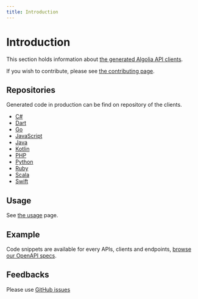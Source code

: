 ```yaml
---
title: Introduction
---
```


# Introduction

This section holds information about [the generated Algolia API clients](https://github.com/algolia/api-clients-automation).

If you wish to contribute, please see [the contributing page](/docs/contributing/introduction).

## Repositories

Generated code in production can be find on repository of the clients.

- [C#](https://github.com/algolia/algoliasearch-client-csharp/tree/next)
- [Dart](https://github.com/algolia/algoliasearch-client-dart/)
- [Go](https://github.com/algolia/algoliasearch-client-go/tree/next/)
- [JavaScript](https://github.com/algolia/algoliasearch-client-javascript/tree/next/)
- [Java](https://github.com/algolia/algoliasearch-client-java/tree/next/)
- [Kotlin](https://github.com/algolia/algoliasearch-client-kotlin/tree/next/)
- [PHP](https://github.com/algolia/algoliasearch-client-php/tree/next/)
- [Python](https://github.com/algolia/algoliasearch-client-python/tree/next)
- [Ruby](https://github.com/algolia/algoliasearch-client-ruby/tree/next)
- [Scala](https://github.com/algolia/algoliasearch-client-scala/tree/next)
- [Swift](https://github.com/algolia/algoliasearch-client-swift/tree/next)

## Usage

See [the usage](/docs/clients/usage) page.

## Example

Code snippets are available for every APIs, clients and endpoints, [browse our OpenAPI specs](/specs/search).

## Feedbacks

Please use [GitHub issues](https://github.com/algolia/api-clients-automation/issues)
